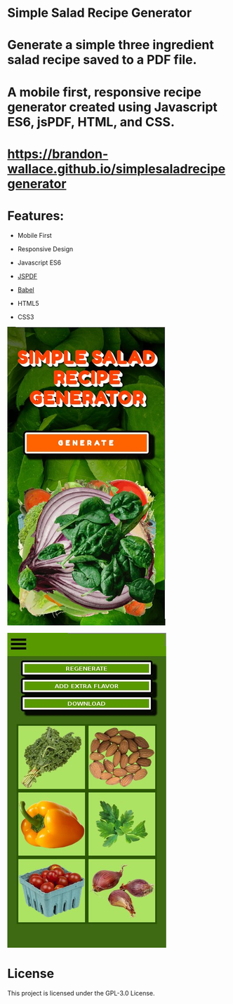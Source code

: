 # Simple Salad Recipe Generator

# Generate a simple three ingredient salad recipe saved to a PDF file.

# A mobile first, responsive recipe generator created using Javascript ES6, jsPDF, HTML, and CSS.

# https://brandon-wallace.github.io/simplesaladrecipegenerator

# Features:

* Mobile First

* Responsive Design

* Javascript ES6

* [JSPDF](https://parall.ax/products/jspdf)

* [Babel](https://babeljs.io/docs/en/)

* HTML5

* CSS3


![screenshot1](images/screenshot1.jpg)

![screenshot2](images/screenshot2.jpg)


# License

This project is licensed under the GPL-3.0 License.
